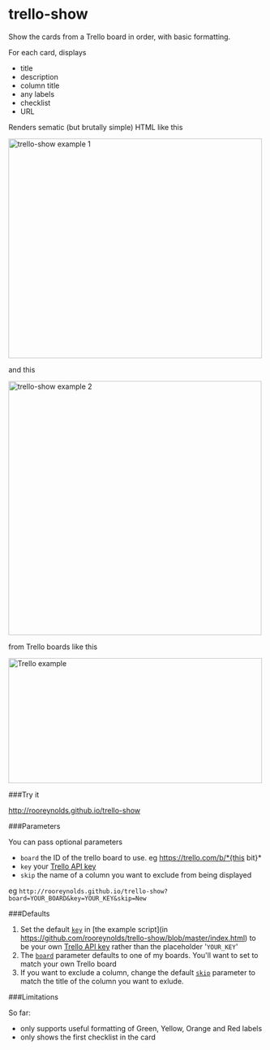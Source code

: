# trello-show

Show the cards from a Trello board in order, with basic formatting.

For each card, displays

- title
- description
- column title
- any labels
- checklist
- URL

Renders sematic (but brutally simple) HTML like this

<a href="https://www.flickr.com/photos/rooreynolds/16327528343" title="trello-show example 1 by Roo Reynolds, on Flickr"><img src="https://farm8.staticflickr.com/7282/16327528343_b0abf80f97.jpg" width="500" height="432" alt="trello-show example 1"></a>

and this

<a href="https://www.flickr.com/photos/rooreynolds/16761378669" title="trello-show example 2 by Roo Reynolds, on Flickr"><img src="https://farm8.staticflickr.com/7605/16761378669_30f620266f.jpg" width="499" height="500" alt="trello-show example 2"></a>

from Trello boards like this

<a href="https://www.flickr.com/photos/rooreynolds/16313976614" title="Trello example by Roo Reynolds, on Flickr"><img src="https://farm9.staticflickr.com/8733/16313976614_75db70aec9.jpg" width="500" height="246" alt="Trello example"></a>

###Try it

http://rooreynolds.github.io/trello-show


###Parameters

You can pass optional parameters

- ```board``` the ID of the trello board to use. eg https://trello.com/b/*{this bit}*
- ```key``` your [Trello API key](https://trello.com/docs/gettingstarted/)
- ```skip``` the name of a column you want to exclude from being displayed

eg `http://rooreynolds.github.io/trello-show?board=YOUR_BOARD&key=YOUR_KEY&skip=New`

###Defaults 

1. Set the default [```key```](https://github.com/rooreynolds/trello-show/blob/master/index.html#L15) in [the example script](in https://github.com/rooreynolds/trello-show/blob/master/index.html) to be your own [Trello API key](https://trello.com/docs/gettingstarted/) rather than the placeholder '```YOUR_KEY```'
2. The [```board```](https://github.com/rooreynolds/trello-show/blob/master/index.html#L16) parameter defaults to one of my boards. You'll want to set to match your own Trello board
3. If you want to exclude a column, change the default [```skip```](https://github.com/rooreynolds/trello-show/blob/master/index.html#L17) parameter to match the title of the column you want to exlude.

###Limitations

So far: 

- only supports useful formatting of Green, Yellow, Orange and Red labels
- only shows the first checklist in the card


